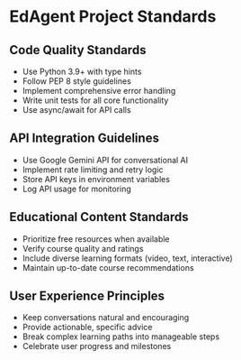 # EdAgent Project Standards

## Code Quality Standards
- Use Python 3.9+ with type hints
- Follow PEP 8 style guidelines
- Implement comprehensive error handling
- Write unit tests for all core functionality
- Use async/await for API calls

## API Integration Guidelines
- Use Google Gemini API for conversational AI
- Implement rate limiting and retry logic
- Store API keys in environment variables
- Log API usage for monitoring

## Educational Content Standards
- Prioritize free resources when available
- Verify course quality and ratings
- Include diverse learning formats (video, text, interactive)
- Maintain up-to-date course recommendations

## User Experience Principles
- Keep conversations natural and encouraging
- Provide actionable, specific advice
- Break complex learning paths into manageable steps
- Celebrate user progress and milestones